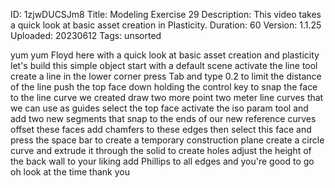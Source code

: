 ID: 1zjwDUCSJm8
Title: Modeling Exercise 29
Description: This video takes a quick look at basic asset creation in Plasticity.
Duration: 60
Version: 1.1.25
Uploaded: 20230612
Tags: unsorted

yum yum
Floyd here with a quick look at basic
asset creation and plasticity let's
build this simple object start with a
default scene activate the line tool
create a line in the lower corner press
Tab and type 0.2 to limit the distance
of the line push the top face down
holding the control key to snap the face
to the line curve we created draw two
more point two meter line curves that we
can use as guides select the top face
activate the iso param tool and add two
new segments that snap to the ends of
our new reference curves offset these
faces
add chamfers to these edges then select
this face and press the space bar to
create a temporary construction plane
create a circle curve and extrude it
through the solid to create holes
adjust the height of the back wall to
your liking add Phillips to all edges
and you're good to go
oh look at the time
thank you

